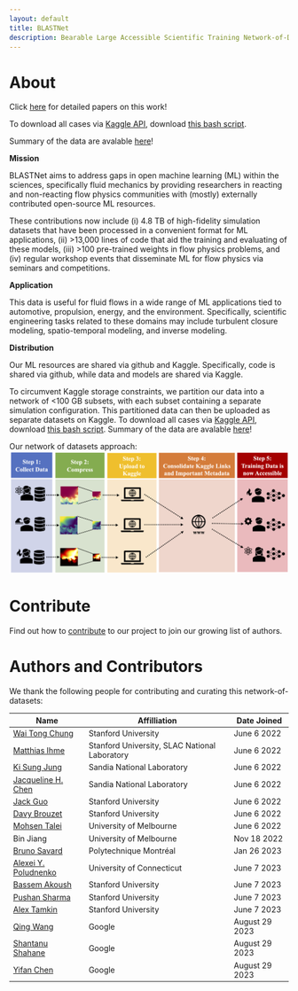 ```yaml
---
layout: default
title: BLASTNet
description: Bearable Large Accessible Scientific Training Network-of-Datasets
---
```




# About
Click [here](./cite.html) for detailed papers on this work!

To download all cases via [Kaggle API](./tutorial.html), download [this bash script](./assets/bash/batch_download.sh).

Summary of the data are avalable [here](./datasets.html)!

**Mission**

<!-- BLASTNet 2.0 was developed to provide the researchers in  reacting and non-reacting flow physics communities with high-fidelity simulation datasets in a convenient format for ML applications. With **2.2 TB, 744 full-domain samples, and 34 configurations**, BLASTNet can effectively address these gaps and aid in fostering open/fair ML development within reacting and non-reacting flow physics communities. -->
BLASTNet aims to address gaps in open machine learning (ML) within the sciences, specifically fluid mechanics by providing researchers in reacting and non-reacting flow physics communities with (mostly) externally contributed open-source ML resources. 

These contributions now include (i) 4.8 TB of high-fidelity simulation datasets that have been processed in a convenient format for ML applications, (ii) >13,000 lines of code that aid the training and evaluating of these models, (iii) >100 pre-trained weights in flow physics problems, and (iv) regular workshop events that disseminate ML for flow physics via seminars and competitions.

**Application**

This data is useful for fluid flows in a wide range of ML applications tied to automotive, propulsion, energy, and the environment. Specifically, scientific engineering tasks related to these domains may include turbulent closure modeling, spatio-temporal modeling, and inverse modeling.

**Distribution**

Our ML resources are shared via github and Kaggle. Specifically, code is shared via github, while data and models are shared via Kaggle.

To circumvent Kaggle storage constraints, we partition our data into a network of <100 GB subsets, with each subset containing  a separate simulation configuration. This partitioned data can then be uploaded as separate datasets on Kaggle. To download all cases via [Kaggle API](./tutorial.html), download [this bash script](./assets/bash/batch_download.sh). Summary of the data are avalable [here](./datasets.html)!

Our network of datasets approach:
![approach](./assets/img/approach.png)

# Contribute
Find out how to [contribute](./contribute.html) to our project to join our growing list of authors.

# Authors and Contributors

We thank the following people for contributing and curating this network-of-datasets:

| Name      | Affilliation | Date Joined |
| ----------| -----------  | ---------- |
| [Wai Tong Chung](https://waitong94.github.io/) | Stanford University   | June 6 2022 |
| [Matthias Ihme](https://web.stanford.edu/group/ihmegroup/cgi-bin/MatthiasIhme/people/matthias-ihme/) | Stanford University, SLAC National Laboratory  | June 6 2022 |
| [Ki Sung Jung](https://scholar.google.com/citations?hl=en&user=BrRefdgAAAAJ)   | Sandia National Laboratory   | June 6 2022 |
| [Jacqueline H. Chen](https://scholar.google.com/citations?user=-YNowMsAAAAJ&hl=en) | Sandia National Laboratory   | June 6 2022 |
| [Jack Guo](https://www.linkedin.com/in/jackguo1/) | Stanford University   | June 6 2022 |
| [Davy Brouzet](https://www.linkedin.com/in/davy-brouzet/) | Stanford University  | June 6 2022 |
| [Mohsen Talei](https://people.eng.unimelb.edu.au/mohsent/) | University of Melbourne | June 6 2022 |
| Bin Jiang | University of Melbourne | Nov 18 2022 |
| [Bruno Savard](https://www.polymtl.ca/expertises/en/savard-bruno) | Polytechnique Montréal | Jan 26 2023 |
| [Alexei Y. Poludnenko](https://me.engr.uconn.edu/blog/faculty/poludnenko-alexei/) | University of Connecticut  | June 7 2023 |
| [Bassem Akoush](https://www.linkedin.com/in/bassem-akoush/) | Stanford University | June 7 2023 |
| [Pushan Sharma](https://www.linkedin.com/in/pushan-sharma-0b327588/) | Stanford University | June 7 2023 |
| [Alex Tamkin](https://www.alextamkin.com) | Stanford University | June 7 2023 |
| [Qing Wang](https://scholar.google.com/citations?user=kuPsonIAAAAJ&hl=en) | Google | August 29 2023 |
| [Shantanu Shahane](https://www.linkedin.com/in/shantanu-shahane) | Google | August 29 2023 |
| [Yifan Chen](https://www.linkedin.com/in/yi-fan-chen-1489666/) | Google | August 29 2023 |





